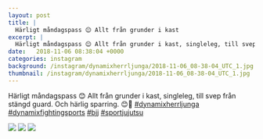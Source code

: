 ```yaml
---
layout: post
title: |
  Härligt måndagspass 😊 Allt från grunder i kast
excerpt: |
  Härligt måndagspass 😊 Allt från grunder i kast, singleleg, till svep från stängd guard. Och härlig sparring. 😊🤙    
date:   2018-11-06 08:38:04 +0000
categories: instagram
background: /instagram/dynamixherrljunga/2018-11-06_08-38-04_UTC_1.jpg
thumbnail: /instagram/dynamixherrljunga/2018-11-06_08-38-04_UTC_1.jpg
---
```

Härligt måndagspass 😊 Allt från grunder i kast, singleleg, till svep från stängd guard. Och härlig sparring. 😊🤙 [#dynamixherrljunga](https://www.instagram.com/explore/tags/dynamixherrljunga/) [#dynamixfightingsports](https://www.instagram.com/explore/tags/dynamixfightingsports/) [#bjj](https://www.instagram.com/explore/tags/bjj/) [#sportjujutsu](https://www.instagram.com/explore/tags/sportjujutsu/)



<img src='/www-dynamix-herrljunga/instagram/dynamixherrljunga/2018-11-06_08-38-04_UTC_1.jpg' class='img-fluid' />


<img src='/www-dynamix-herrljunga/instagram/dynamixherrljunga/2018-11-06_08-38-04_UTC_2.jpg' class='img-fluid' />


<img src='/www-dynamix-herrljunga/instagram/dynamixherrljunga/2018-11-06_08-38-04_UTC_3.jpg' class='img-fluid' />
